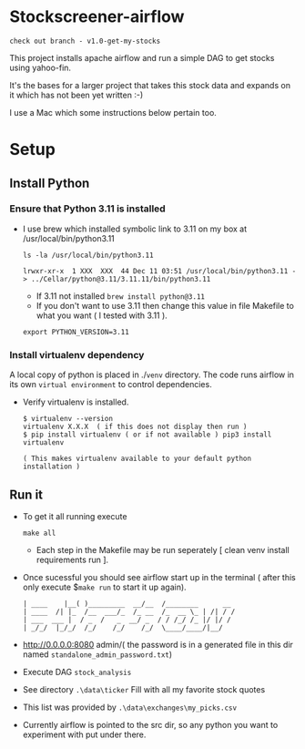 # Stockscreener-airflow

```check out branch - v1.0-get-my-stocks``` 

This project installs apache airflow and run a simple DAG to get stocks using yahoo-fin.

It's the bases for a larger project that takes this stock data and expands on it which has not been yet written :-)

I use a Mac which some instructions below pertain too. 

# Setup

## Install Python

### Ensure that Python 3.11 is installed 

* I use brew which installed symbolic link to 3.11 on my box at /usr/local/bin/python3.11
  ```
  ls -la /usr/local/bin/python3.11

  lrwxr-xr-x  1 XXX  XXX  44 Dec 11 03:51 /usr/local/bin/python3.11 -> ../Cellar/python@3.11/3.11.11/bin/python3.11
  ```
  *  If 3.11  not installed `brew install python@3.11`
  *  If you don't want to use 3.11 then change this value in file Makefile to what you want ( I tested with 3.11 ).
    ```
    export PYTHON_VERSION=3.11
    ``` 

### Install virtualenv dependency
A local copy of python is placed in ./`venv` directory. 
The code runs airflow in its own `virtual environment` to control dependencies.  
* Verify virtualenv is installed.
    ```
    $ virtualenv --version
    virtualenv X.X.X  ( if this does not display then run )
    $ pip install virtualenv ( or if not available ) pip3 install virtualenv

    ( This makes virtualenv available to your default python installation )
    ```

## Run it
* To get it all running execute
  ```
  make all
  ```
  * Each step in the Makefile may be run seperately [ clean venv install requirements run ]. 

* Once sucessful you should see airflow start up in the terminal ( after this only execute $`make run` to start it up again).
  ```
  | ____    |__( )_________  __/__  /________      __
  | ____  /| |_  /__  ___/_  /_ __  /_  __ \_ | /| / /
  | ___  ___ |  / _  /   _  __/ _  / / /_/ /_ |/ |/ /
  | _/_/  |_/_/  /_/    /_/    /_/  \____/____/|__/
  ```
* http://0.0.0.0:8080 admin/( the password is in a generated file in this dir named `standalone_admin_password.txt`)  

* Execute DAG `stock_analysis`
* See directory `.\data\ticker` Fill with all my favorite stock quotes
* This list was provided by `.\data\exchanges\my_picks.csv`
* Currently airflow is pointed to the src dir, so any python you want to experiment with put under there.

 


